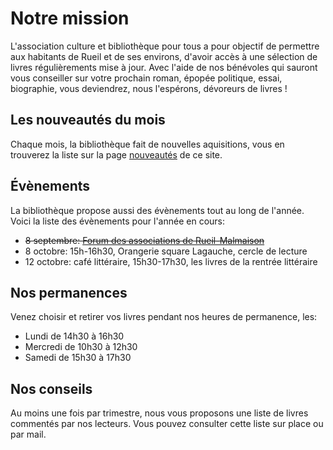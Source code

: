 # Notre mission

L'association culture et bibliothèque pour tous a pour objectif de permettre aux habitants de Rueil et de ses environs, d'avoir accès à une sélection de livres régulièrements mise à jour. Avec l'aide de nos bénévoles qui sauront vous conseiller sur votre prochain roman, épopée politique, essai, biographie, vous deviendrez, nous l'espérons, dévoreurs de livres !

## Les nouveautés du mois

Chaque mois, la bibliothèque fait de nouvelles aquisitions, vous en trouverez la liste sur la page <a class="page-link" href="nouveautes">nouveautés</a> de ce site.


## Évènements

La bibliothèque propose aussi des évènements tout au long de l'année. Voici la liste des évènements pour l'année en cours:

- <s>8 septembre: <a href="https://www.villederueil.fr/en/node/6239">Forum des associations de Rueil-Malmaison</a></s>
- 8 octobre: 15h-16h30, Orangerie square Lagauche, cercle de lecture
- 12 octobre: café littéraire, 15h30-17h30, les livres de la rentrée littéraire

## Nos permanences

 Venez choisir et retirer vos livres pendant nos heures de permanence, les:
 
- Lundi de 14h30 à 16h30
- Mercredi de 10h30 à 12h30
- Samedi de 15h30 à 17h30
  

## Nos conseils

Au moins une fois par trimestre, nous vous proposons  une liste de livres commentés par nos lecteurs. Vous pouvez consulter cette liste sur place ou par mail.

